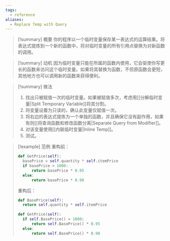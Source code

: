 ```yaml
---
tags:
  - reference
aliases:
  - Replace Temp with Query
---
```

> [!summary] 概要
> 你的程序以一个临时变量保存某一表达式的运算结果。将表达式提炼到一个新的函数中，将对临时变量的所有引用点替换为对新函数的调用。

> [!summary] 动机
> 因为临时变量只能在所属的函数内使用，它会驱使你写更长的函数来访问这个临时变量。如果将其替换为函数，不但原函数会更短，其他地方也可以调用新的函数来获得便利。

> [!summary] 做法
> 1. 找出只被赋值一次的临时变量。如果被赋值多次，考虑用[[分解临时变量|Split Temporary Variable]]将其分割。
> 2. 将变量设置为只读的，确认此变量仅赋值一次。
> 3. 将右边的表达式提炼为一个单独的函数，并且确保它没有副作用，如果有则[[将查询函数和修改函数分离|Separate Query from Modifier]]。
> 4. 对该变量使用[[内联临时变量|Inline Temp]]。
> 5. 测试。

> [!example] 范例
> 重构前：
> ```python
> def GetPrice(self):
> 	basePrice = self.quantity * self.itemPrice
> 	if basePrice > 1000:
> 		return basePrice * 0.95
> 	else:
> 		return basePrice * 0.98
> ```
> 重构后：
> ```python
> def BasePrice(self):
> 	return self.quantity * self.itemPrice
> 	
> def GetPrice(self):
> 	if self.BasePrice() > 1000:
> 		return self.BasePrice() * 0.95
> 	else:
> 		return self.BasePrice() * 0.98
> ```
